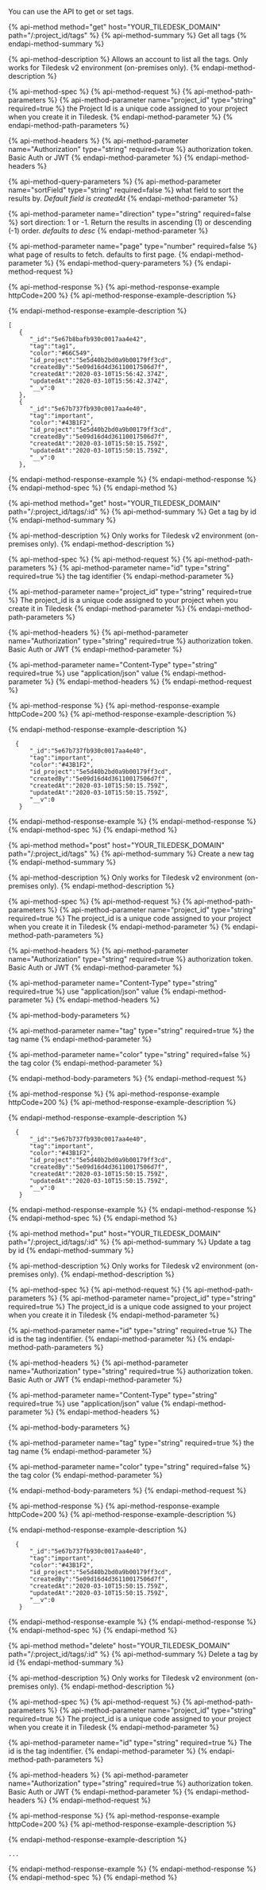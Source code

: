 You can use the API to get or set tags.

{% api-method method="get" host="YOUR\_TILEDESK\_DOMAIN" path="/:project\_id/tags" %}
{% api-method-summary %}
Get all tags
{% endapi-method-summary %}

{% api-method-description %}
Allows an account to list all the tags.
Only works for Tiledesk v2 environment (on-premises only).
{% endapi-method-description %}

{% api-method-spec %}
{% api-method-request %}
{% api-method-path-parameters %}
{% api-method-parameter name="project\_id" type="string" required=true %}
the Project Id is a unique code assigned to your project when you create it in Tiledesk.
{% endapi-method-parameter %}
{% endapi-method-path-parameters %}

{% api-method-headers %}
{% api-method-parameter name="Authorization" type="string" required=true %}
authorization token. Basic Auth or JWT
{% endapi-method-parameter %}
{% endapi-method-headers %}

{% api-method-query-parameters %}
{% api-method-parameter name="sortField" type="string" required=false %}
what field to sort the results by. _Default field is createdAt_
{% endapi-method-parameter %}

{% api-method-parameter name="direction" type="string" required=false %}
sort direction: 1 or -1. Return the results in ascending (1) or descending (-1) order. _defaults to desc_
{% endapi-method-parameter %}

{% api-method-parameter name="page" type="number" required=false %}
what page of results to fetch. defaults to first page.
{% endapi-method-parameter %}
{% endapi-method-query-parameters %}
{% endapi-method-request %}

{% api-method-response %}
{% api-method-response-example httpCode=200 %}
{% api-method-response-example-description %}

{% endapi-method-response-example-description %}

```text
[
   {
      "_id":"5e67b8bafb930c0017aa4e42",
      "tag":"tag1",
      "color":"#66C549",
      "id_project":"5e5d40b2bd0a9b00179ff3cd",
      "createdBy":"5e09d16d4d36110017506d7f",
      "createdAt":"2020-03-10T15:56:42.374Z",
      "updatedAt":"2020-03-10T15:56:42.374Z",
      "__v":0
   },
   {
      "_id":"5e67b737fb930c0017aa4e40",
      "tag":"important",
      "color":"#43B1F2",
      "id_project":"5e5d40b2bd0a9b00179ff3cd",
      "createdBy":"5e09d16d4d36110017506d7f",
      "createdAt":"2020-03-10T15:50:15.759Z",
      "updatedAt":"2020-03-10T15:50:15.759Z",
      "__v":0
   },
```
{% endapi-method-response-example %}
{% endapi-method-response %}
{% endapi-method-spec %}
{% endapi-method %}


{% api-method method="get" host="YOUR\_TILEDESK\_DOMAIN" path="/:project\_id/tags/:id" %}
{% api-method-summary %}
Get a tag by id
{% endapi-method-summary %}


{% api-method-description %}
Only works for Tiledesk v2 environment (on-premises only).
{% endapi-method-description %}

{% api-method-spec %}
{% api-method-request %}
{% api-method-path-parameters %}
{% api-method-parameter name="id" type="string" required=true %}
the tag identifier
{% endapi-method-parameter %}

{% api-method-parameter name="project\_id" type="string" required=true %}
The project\_id is a unique code assigned to your project when you create it in Tiledesk
{% endapi-method-parameter %}
{% endapi-method-path-parameters %}

{% api-method-headers %}
{% api-method-parameter name="Authorization" type="string" required=true %}
authorization token. Basic Auth or JWT
{% endapi-method-parameter %}

{% api-method-parameter name="Content-Type" type="string" required=true %}
use "application/json" value
{% endapi-method-parameter %}
{% endapi-method-headers %}
{% endapi-method-request %}

{% api-method-response %}
{% api-method-response-example httpCode=200 %}
{% api-method-response-example-description %}

{% endapi-method-response-example-description %}

```text
  {
      "_id":"5e67b737fb930c0017aa4e40",
      "tag":"important",
      "color":"#43B1F2",
      "id_project":"5e5d40b2bd0a9b00179ff3cd",
      "createdBy":"5e09d16d4d36110017506d7f",
      "createdAt":"2020-03-10T15:50:15.759Z",
      "updatedAt":"2020-03-10T15:50:15.759Z",
      "__v":0
   }
```
{% endapi-method-response-example %}
{% endapi-method-response %}
{% endapi-method-spec %}
{% endapi-method %}

{% api-method method="post" host="YOUR\_TILEDESK\_DOMAIN" path="/:project\_id/tags" %}
{% api-method-summary %}
Create a new tag
{% endapi-method-summary %}

{% api-method-description %}
Only works for Tiledesk v2 environment (on-premises only).
{% endapi-method-description %}

{% api-method-spec %}
{% api-method-request %}
{% api-method-path-parameters %}
{% api-method-parameter name="project\_id" type="string" required=true %}
The project\_id is a unique code assigned to your project when you create it in Tiledesk
{% endapi-method-parameter %}
{% endapi-method-path-parameters %}

{% api-method-headers %}
{% api-method-parameter name="Authorization" type="string" required=true %}
authorization token. Basic Auth or JWT
{% endapi-method-parameter %}

{% api-method-parameter name="Content-Type" type="string" required=true %}
use "application/json" value
{% endapi-method-parameter %}
{% endapi-method-headers %}

{% api-method-body-parameters %}

{% api-method-parameter name="tag" type="string" required=true %}
the tag name
{% endapi-method-parameter %}

{% api-method-parameter name="color" type="string" required=false %}
the tag color
{% endapi-method-parameter %}


{% endapi-method-body-parameters %}
{% endapi-method-request %}

{% api-method-response %}
{% api-method-response-example httpCode=200 %}
{% api-method-response-example-description %}

{% endapi-method-response-example-description %}

```text
  {
      "_id":"5e67b737fb930c0017aa4e40",
      "tag":"important",
      "color":"#43B1F2",
      "id_project":"5e5d40b2bd0a9b00179ff3cd",
      "createdBy":"5e09d16d4d36110017506d7f",
      "createdAt":"2020-03-10T15:50:15.759Z",
      "updatedAt":"2020-03-10T15:50:15.759Z",
      "__v":0
   }
```
{% endapi-method-response-example %}
{% endapi-method-response %}
{% endapi-method-spec %}
{% endapi-method %}


{% api-method method="put" host="YOUR\_TILEDESK\_DOMAIN" path="/:project\_id/tags/:id" %}
{% api-method-summary %}
Update a tag by id
{% endapi-method-summary %}

{% api-method-description %}
Only works for Tiledesk v2 environment (on-premises only).
{% endapi-method-description %}

{% api-method-spec %}
{% api-method-request %}
{% api-method-path-parameters %}
{% api-method-parameter name="project\_id" type="string" required=true %}
The project\_id is a unique code assigned to your project when you create it in Tiledesk
{% endapi-method-parameter %}

{% api-method-parameter name="id" type="string" required=true %}
The id is the tag indentifier.
{% endapi-method-parameter %}
{% endapi-method-path-parameters %}

{% api-method-headers %}
{% api-method-parameter name="Authorization" type="string" required=true %}
authorization token. Basic Auth or JWT
{% endapi-method-parameter %}

{% api-method-parameter name="Content-Type" type="string" required=true %}
use "application/json" value
{% endapi-method-parameter %}
{% endapi-method-headers %}

{% api-method-body-parameters %}

{% api-method-parameter name="tag" type="string" required=true %}
the tag name
{% endapi-method-parameter %}

{% api-method-parameter name="color" type="string" required=false %}
the tag color
{% endapi-method-parameter %}


{% endapi-method-body-parameters %}
{% endapi-method-request %}

{% api-method-response %}
{% api-method-response-example httpCode=200 %}
{% api-method-response-example-description %}

{% endapi-method-response-example-description %}

```text
  {
      "_id":"5e67b737fb930c0017aa4e40",
      "tag":"important",
      "color":"#43B1F2",
      "id_project":"5e5d40b2bd0a9b00179ff3cd",
      "createdBy":"5e09d16d4d36110017506d7f",
      "createdAt":"2020-03-10T15:50:15.759Z",
      "updatedAt":"2020-03-10T15:50:15.759Z",
      "__v":0
   }
```
{% endapi-method-response-example %}
{% endapi-method-response %}
{% endapi-method-spec %}
{% endapi-method %}

{% api-method method="delete" host="YOUR\_TILEDESK\_DOMAIN" path="/:project\_id/tags/:id" %}
{% api-method-summary %}
Delete a tag by id
{% endapi-method-summary %}

{% api-method-description %}
Only works for Tiledesk v2 environment (on-premises only).
{% endapi-method-description %}

{% api-method-spec %}
{% api-method-request %}
{% api-method-path-parameters %}
{% api-method-parameter name="project\_id" type="string" required=true %}
The project\_id is a unique code assigned to your project when you create it in Tiledesk
{% endapi-method-parameter %}

{% api-method-parameter name="id" type="string" required=true %}
The id is the tag indentifier.
{% endapi-method-parameter %}
{% endapi-method-path-parameters %}

{% api-method-headers %}
{% api-method-parameter name="Authorization" type="string" required=true %}
authorization token. Basic Auth or JWT
{% endapi-method-parameter %}
{% endapi-method-headers %}
{% endapi-method-request %}

{% api-method-response %}
{% api-method-response-example httpCode=200 %}
{% api-method-response-example-description %}

{% endapi-method-response-example-description %}

```text
...
```
{% endapi-method-response-example %}
{% endapi-method-response %}
{% endapi-method-spec %}
{% endapi-method %}

